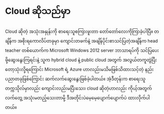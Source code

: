 # Cloud ဆိုသည်မှာ

Cloud ဆိုတဲ့ အသုံးအနှုန်းကို စာရေးသူစကြားဖူးတာ တော်တော်လေးကိုကြာခဲ့ပါပြီ။ တချိန်က အစိုးရကောလိပ်တခုမှာ ကျောင်းတဖက်နဲ့ အချိန်ပိုင်းစာသင်ပြတဲ့အချိန်က head teacher တစ်ယောက်က Microsoft Windows 2012 server ဘာသာရပ်ကို သင်ပြပေးဖို့ဆွေးနွေးကြရင်းနဲ့ သူက hybrid cloud နဲ့ public cloud အတွက် အလွယ်တကူတွဲပြီးတော့သုံးလို့ရကြောင်း Microsoft ရဲ့ Azure ဟာလည်းမသိမဖြစ်သိထားသင့်တဲ့ နည်းပညာတခုဖြစ်ကြောင်း ဆက်လက်ဆွေးနွေးဖြစ်ခဲ့ပါတယ်။ အဲ့ဒီတုန်းက စာရေးသူ တက္ကသိုလ်မှာလည်း ကျောင်းလည်းမပြီးသေး၊ cloud ဆိုတဲ့ဟာလည်း ကိုယ့်အတွက်လက်တွေ့ အသုံးမတည့်သေးတာမို့ ဒီအတိုင်းပဲမေ့မေ့ပျောက်ပျောက်ပဲ ထားလိုက်ပါတယ်။
